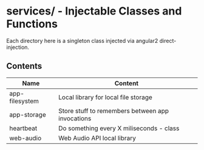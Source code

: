 # services/ - Injectable Classes and Functions

Each directory here is a singleton class injected via angular2 direct-injection.

## Contents

| Name | Content |
|------|---------|
| app-filesystem | Local library for local file storage |
| app-storage | Store stuff to remembers between app invocations |
| heartbeat | Do something every X miliseconds - class |
| web-audio | Web Audio API local library |
